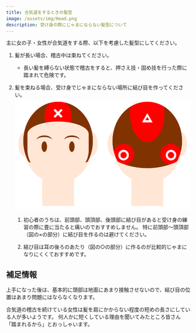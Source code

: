 ```yaml
---
title: 合気道をするときの髪型
image: /assets/img/Head.png
description: 受け身の際にじゃまにならない髪型について
---
```


主に女の子・女性が合気道をする際、以下を考慮した髪型にしてください。

1. 髪が長い場合、稽古中は束ねてください。

    * 長い髪を縛らない状態で稽古をすると、押さえ技・固め技を行った際に踏まれて危険です。

1. 髪を束ねる場合、受け身でじゃまにならない場所に結び目を作ってください。  
    ![center:結び目の位置](/assets/img/Head.png)

    1. 初心者のうちは、前頭部、頭頂部、後頭部に結び目があると受け身の練習の際に畳に当たると痛いのでおすすめしません。
       特に前頭部～頭頂部（図の×の部分）に結び目を作るのは避けてください。

    1. 結び目は耳の後ろのあたり（図の○の部分）に作るのが比較的じゃまになりにくくておすすめです。

## 補足情報

上手になった後は、基本的に頭部は地面にあまり接触させないので、結び目の位置はあまり問題にはならなくなります。

合気道の稽古を続けている女性は髪を肩にかからない程度の短めの長さにしている人が多いようです。
何人かに短くしている理由を聞いてみたところ皆さん「踏まれるから」とおっしゃいます。
